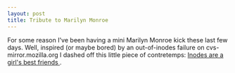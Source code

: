 ```yaml
---
layout: post
title: Tribute to Marilyn Monroe 
---
```



For some reason I've been having a mini Marilyn Monroe kick these last few days. Well, inspired (or maybe bored) by an out-of-inodes failure on cvs-mirror.mozilla.org I dashed off this little piece of contretemps: <a href="/dev/friends.html">Inodes are a girl's best friends </a>.
